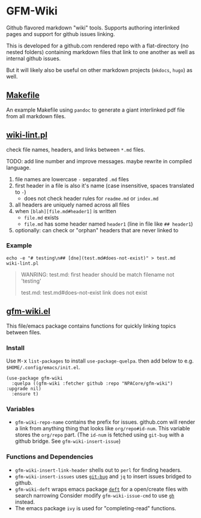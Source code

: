 # GFM-Wiki
Github flavored markdown "wiki" tools. Supports authoring interlinked pages and support for github issues linking.


This is developed for a github.com rendered repo with a flat-directory (no nested folders) containing markdown files that link to one another as well as internal github issues.

But it will likely also be useful on other markdown projects (`mkdocs`, `hugo`) as well.

## [Makefile](Makefile.example)
An example Makefile using `pandoc` to generate a giant interlinked pdf file from all markdown files.

## [wiki-lint.pl](wiki-lint.pl)
check file names, headers, and links between `*.md` files.

TODO: add line number and improve messages. maybe rewrite in compiled language.

1. file names are lowercase `-` separated `.md` files
2. first header in a file is also it's name (case insensitive, spaces translated to `-`)
   * does not check header rules for `readme.md` or `index.md`
3. all headers are uniquely named across all files
4. when `[blah][file.md#header1]` is written
   * `file.md` exists
   * `file.md` has some header named `header1` (line in file like `## header1`)
5. optionally: can check or "orphan" headers that are never linked to

### Example

```
echo -e "# testing\n## [dne](test.md#does-not-exist)" > test.md
wiki-lint.pl
```

> WANRING: test.md: first header should be match filename not 'testing'
>
> test.md: test.md#does-not-exist link does not exist 

## [gfm-wiki.el](gfm-wiki.el)

This file/emacs package contains functions for quickly linking topics between files.


### Install
Use <kbd>M-x</kbd> `list-packages` to install `use-package-quelpa`. then add below to e.g. `$HOME/.config/emacs/init.el`. 

```elisp
(use-package gfm-wiki
  :quelpa ((gfm-wiki :fetcher github :repo "NPACore/gfm-wiki") :upgrade nil)
  :ensure t)
```

### Variables
* `gfm-wiki-repo-name` contains the prefix for issues. github.com will render a link from anything thing that looks like `org/repo#id-num`. This variable stores the `org/repo` part. (The `id-num` is fetched using `git-bug` with a github bridge. See `gfm-wiki-insert-issue`)

### Functions and Dependencies
* `gfm-wiki-insert-link-header` shells out to `perl` for finding headers.
* `gfm-wiki-insert-issues` uses [`git-bug`](https://github.com/MichaelMure/git-bug/) and `jq` to insert issues bridged to github.
* `gfm-wiki-deft` wraps emacs package [`deft`](https://github.com/jrblevin/deft) for a open/create files with search narrowing
Consider modify `gfm-wiki-issue-cmd` to use [`gh`](https://cli.github.com/) instead.
* The emacs package `ivy` is used for "completing-read" functions. 
